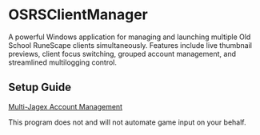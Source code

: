 # OSRSClientManager
A powerful Windows application for managing and launching multiple Old School RuneScape clients simultaneously. Features include live thumbnail previews, client focus switching, grouped account management, and streamlined multilogging control.

## Setup Guide
[Multi-Jagex Account Management](https://docs.google.com/document/d/10yHEjgFybwfpKqmOX38gfjjoOIz1EVmRRq0nwYU73I8/edit?usp=sharing)



This program does not and will not automate game input on your behalf.
